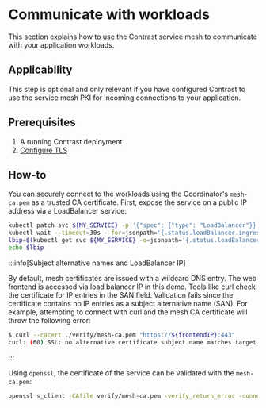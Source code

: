 # Communicate with workloads

This section explains how to use the Contrast service mesh to communicate with
your application workloads.

## Applicability

This step is optional and only relevant if you have configured Contrast to use
the service mesh PKI for incoming connections to your application.

## Prerequisites

1. A running Contrast deployment
2. [Configure TLS](./TLS-configuration.md)

## How-to

You can securely connect to the workloads using the Coordinator's `mesh-ca.pem`
as a trusted CA certificate. First, expose the service on a public IP address
via a LoadBalancer service:

```sh
kubectl patch svc ${MY_SERVICE} -p '{"spec": {"type": "LoadBalancer"}}'
kubectl wait --timeout=30s --for=jsonpath='{.status.loadBalancer.ingress}' service/${MY_SERVICE}
lbip=$(kubectl get svc ${MY_SERVICE} -o=jsonpath='{.status.loadBalancer.ingress[0].ip}')
echo $lbip
```

:::info[Subject alternative names and LoadBalancer IP]

By default, mesh certificates are issued with a wildcard DNS entry. The web
frontend is accessed via load balancer IP in this demo. Tools like curl check
the certificate for IP entries in the SAN field. Validation fails since the
certificate contains no IP entries as a subject alternative name (SAN). For
example, attempting to connect with curl and the mesh CA certificate will throw
the following error:

```sh
$ curl --cacert ./verify/mesh-ca.pem "https://${frontendIP}:443"
curl: (60) SSL: no alternative certificate subject name matches target host name '203.0.113.34'
```

:::

Using `openssl`, the certificate of the service can be validated with the
`mesh-ca.pem`:

```sh
openssl s_client -CAfile verify/mesh-ca.pem -verify_return_error -connect ${frontendIP}:443 < /dev/null
```
